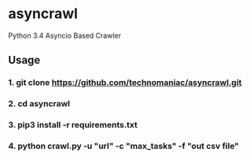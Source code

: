 # asyncrawl
Python 3.4 Asyncio Based Crawler

##  Usage
### 1. git clone https://github.com/technomaniac/asyncrawl.git
### 2. cd asyncrawl
### 3. pip3 install -r requirements.txt
### 4. python crawl.py -u "url" -c "max_tasks" -f "out csv file"
